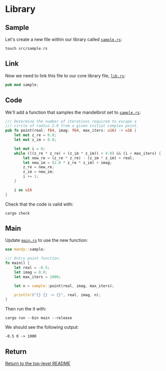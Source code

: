# Library

## Sample

Let's create a new file within our library called [`sample.rs`](./src/sample.rs):

```shell
touch src/sample.rs
```

## Link

Now we need to link this file to our core library file, [`lib.rs`](./src/lib.rs):

```rust
pub mod sample;
```

## Code

We'll add a function that samples the mandelbrot set to [`sample.rs`](./src/sample.rs):

```rust
/// Determine the number of iterations required to escape a
/// circle of radius 2.0 from a given initial complex point.
pub fn point(real: f64, imag: f64, max_iters: u16) -> u16 {
    let mut z_re = 0.0;
    let mut z_im = 0.0;

    let mut i = 0;
    while (((z_re * z_re) + (z_im * z_im)) < 4.0) && (i < max_iters) {
        let new_re = (z_re * z_re) - (z_im * z_im) + real;
        let new_im = (2.0 * z_re * z_im) + imag;
        z_re = new_re;
        z_im = new_im;
        i += 1;
    }

    i as u16
}
```

Check that the code is valid with:

```shell
cargo check
```

## Main

Update [`main.rs`](./src/bin/main.rs) to use the new function:

```rust
use mandy::sample;

/// Entry point function.
fn main() {
    let real = -0.5;
    let imag = 0.0;
    let max_iters = 1000;

    let n = sample::point(real, imag, max_iters);

    println!("{} {} -> {}", real, imag, n);
}
```

Then run the it with:

```shell
cargo run --bin main --release
```

We should see the following output:

```shell
-0.5 0 -> 1000
```

## Return

[Return to the top-level README](./../../README.md)
